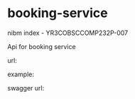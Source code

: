 # booking-service
nibm index - YR3COBSCCOMP232P-007

Api for booking service 

url: 

example: 

swagger url: 
